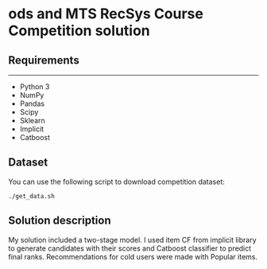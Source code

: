 # ods and MTS RecSys Course Competition solution

## Requirements
--------
- Python 3
- NumPy
- Pandas
- Scipy
- Sklearn
- Implicit
- Catboost

## Dataset
You can use the following script to download competition dataset:
```
./get_data.sh
```
## Solution description
My solution included a two-stage model. I used item CF from implicit library to generate candidates with their scores and Catboost classifier to predict final ranks. Recommendations for cold users were made with Popular items.


